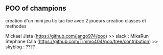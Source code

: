 POO of champions
-----------------

creation d'un mini jeu tic tac toe avec 2 joueurs
creation classes et methodes

Mickael Jista (https://github.com/jango974/poo) >> slack : MikaRun
Stephane Cala (https://github.com/Timmo404/poo/tree/contribution) >> skyblog : ????
